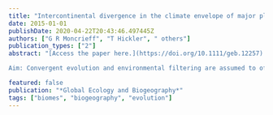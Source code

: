 ```yaml
---
title: "Intercontinental divergence in the climate envelope of major plant biomes"
date: 2015-01-01
publishDate: 2020-04-22T20:43:46.497445Z
authors: ["G R Moncrieff", "T Hickler", " others"]
publication_types: ["2"]
abstract: "[Access the paper here.](https://doi.org/10.1111/geb.12257) 

Aim: Convergent evolution and environmental filtering are assumed to often result in deterministic patterns of vegetation structure and function in relation to prevailing environmental conditions regardless of differences in evolutionary history among regions …"

featured: false
publication: "*Global Ecology and Biogeography*"
tags: ["biomes", "biogeography", "evolution"]
---
```


